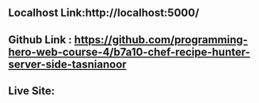 ## Localhost Link:http://localhost:5000/


## Github Link : https://github.com/programming-hero-web-course-4/b7a10-chef-recipe-hunter-server-side-tasnianoor

## Live Site: